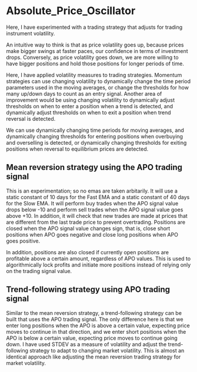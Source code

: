 # Absolute_Price_Oscillator

Here, I have experimented with a trading strategy that adjusts for trading instrument volatility.

An intuitive way to think is that as price volatility goes up, because prices make bigger swings at faster paces, our confidence in terms of investment drops. Conversely, as price volatility goes down, we are more willing to have bigger positions and hold those positions for longer periods of time. 

Here, I have applied volatility measures to trading strategies. Momentum strategies can use changing volatility to dynamically change the time period parameters used in the moving averages, or change the thresholds for how many up/down days to count as an entry signal. Another area of improvement would be using changing volatility to dynamically adjust thresholds on when to enter a position when a trend is detected, and dynamically adjust thresholds on when to exit a position when trend reversal is detected.

We can use dynamically changing time periods for moving averages, and dynamically changing thresholds for entering positions when overbuying and overselling is detected, or
dynamically changing thresholds for exiting positions when reversal to equilibrium prices are detected.

## Mean reversion strategy using the APO trading signal
This is an experimentation; so no emas are taken arbitarily. It will use a static constant of 10 days for the Fast EMA and a static constant of 40 days for the Slow EMA. It will perform buy trades when the APO signal value drops below -10 and perform sell trades when the APO signal value goes above +10. In addition, it will check that new trades are made at prices that are different from the last trade price to prevent overtrading. Positions are closed when the APO signal value changes sign, that is, close short positions when APO goes negative and close long positions when APO goes positive.

In addition, positions are also closed if currently open positions are profitable above a certain amount, regardless of APO values. This is used to algorithmically lock profits and initiate more positions instead of relying only on the trading signal value.

## Trend-following strategy using APO trading signal
Similar to the mean reversion strategy, a trend-following strategy can be built that uses the APO trading signal. The only difference here is that we enter long positions
when the APO is above a certain value, expecting price moves to continue in that direction, and we enter short positions when the APO is below a certain value, expecting price moves to continue going down. I have used STDEV as a measure of volatility and adjust the trend-following strategy to adapt to changing market volatility. This is almost an identical approach like adjusting the mean reversion trading strategy for market volatility.
